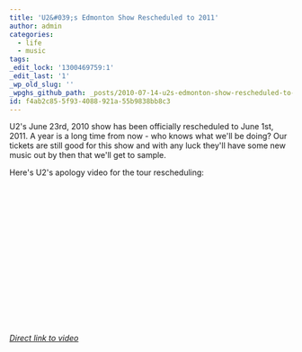 ```yaml
---
title: 'U2&#039;s Edmonton Show Rescheduled to 2011'
author: admin
categories:
  - life
  - music
tags: 
_edit_lock: '1300469759:1'
_edit_last: '1'
_wp_old_slug: ''
_wpghs_github_path: _posts/2010-07-14-u2s-edmonton-show-rescheduled-to-2011.md
id: f4ab2c85-5f93-4088-921a-55b9838bb8c3
---
```

<p>U2's June 23rd, 2010 show has been officially rescheduled to June 1st, 2011.  A year is a long time from now - who knows what we'll be doing?  Our tickets are still good for this show and with any luck they'll have some new music out by then that we'll get to sample.</p>
<p>Here's U2's apology video for the tour rescheduling:</p>
<p><object width="400" height="250"><param name="movie" value="http://www.youtube.com/v/ssj2rmxCWjA&amp;hl=en_US&amp;fs=1?rel=0"></param><param name="allowFullScreen" value="true"></param><param name="allowscriptaccess" value="always"></param><embed src="http://www.youtube.com/v/ssj2rmxCWjA&amp;hl=en_US&amp;fs=1?rel=0" type="application/x-shockwave-flash" allowscriptaccess="always" allowfullscreen="true" width="400" height="250"></embed></object></p>
<p><em><a href="http://www.youtube.com/watch?v=ssj2rmxCWjA">Direct link to video</a></em></p>

